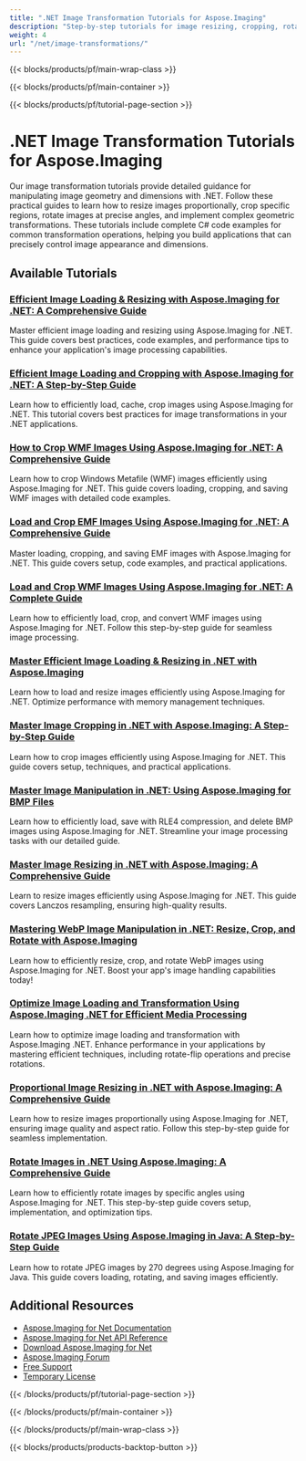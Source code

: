 ```yaml
---
title: ".NET Image Transformation Tutorials for Aspose.Imaging"
description: "Step-by-step tutorials for image resizing, cropping, rotating, and geometric transformations using Aspose.Imaging for .NET."
weight: 4
url: "/net/image-transformations/"
---
```


{{< blocks/products/pf/main-wrap-class >}}

{{< blocks/products/pf/main-container >}}

{{< blocks/products/pf/tutorial-page-section >}}
# .NET Image Transformation Tutorials for Aspose.Imaging

Our image transformation tutorials provide detailed guidance for manipulating image geometry and dimensions with .NET. Follow these practical guides to learn how to resize images proportionally, crop specific regions, rotate images at precise angles, and implement complex geometric transformations. These tutorials include complete C# code examples for common transformation operations, helping you build applications that can precisely control image appearance and dimensions.

## Available Tutorials

### [Efficient Image Loading & Resizing with Aspose.Imaging for .NET&#58; A Comprehensive Guide](./efficient-image-loading-resizing-aspose-imaging-net/)
Master efficient image loading and resizing using Aspose.Imaging for .NET. This guide covers best practices, code examples, and performance tips to enhance your application's image processing capabilities.

### [Efficient Image Loading and Cropping with Aspose.Imaging for .NET&#58; A Step-by-Step Guide](./load-crop-images-aspose-imaging-dotnet/)
Learn how to efficiently load, cache, crop images using Aspose.Imaging for .NET. This tutorial covers best practices for image transformations in your .NET applications.

### [How to Crop WMF Images Using Aspose.Imaging for .NET&#58; A Comprehensive Guide](./crop-wmf-images-aspose-imaging-net/)
Learn how to crop Windows Metafile (WMF) images efficiently using Aspose.Imaging for .NET. This guide covers loading, cropping, and saving WMF images with detailed code examples.

### [Load and Crop EMF Images Using Aspose.Imaging for .NET&#58; A Comprehensive Guide](./load-crop-emf-images-aspose-imaging-net/)
Master loading, cropping, and saving EMF images with Aspose.Imaging for .NET. This guide covers setup, code examples, and practical applications.

### [Load and Crop WMF Images Using Aspose.Imaging for .NET&#58; A Complete Guide](./load-crop-wmf-image-aspose-imaging-net/)
Learn how to efficiently load, crop, and convert WMF images using Aspose.Imaging for .NET. Follow this step-by-step guide for seamless image processing.

### [Master Efficient Image Loading & Resizing in .NET with Aspose.Imaging](./aspose-imaging-net-image-loading-resizing/)
Learn how to load and resize images efficiently using Aspose.Imaging for .NET. Optimize performance with memory management techniques.

### [Master Image Cropping in .NET with Aspose.Imaging&#58; A Step-by-Step Guide](./master-image-cropping-aspose-imaging-dotnet/)
Learn how to crop images efficiently using Aspose.Imaging for .NET. This guide covers setup, techniques, and practical applications.

### [Master Image Manipulation in .NET&#58; Using Aspose.Imaging for BMP Files](./master-image-manipulation-dotnet-aspose-imaging/)
Learn how to efficiently load, save with RLE4 compression, and delete BMP images using Aspose.Imaging for .NET. Streamline your image processing tasks with our detailed guide.

### [Master Image Resizing in .NET with Aspose.Imaging&#58; A Comprehensive Guide](./master-image-resizing-aspose-imaging-dotnet/)
Learn to resize images efficiently using Aspose.Imaging for .NET. This guide covers Lanczos resampling, ensuring high-quality results.

### [Mastering WebP Image Manipulation in .NET&#58; Resize, Crop, and Rotate with Aspose.Imaging](./master-webp-manipulation-net-resize-crop-rotate-aspose-imaging/)
Learn how to efficiently resize, crop, and rotate WebP images using Aspose.Imaging for .NET. Boost your app's image handling capabilities today!

### [Optimize Image Loading and Transformation Using Aspose.Imaging .NET for Efficient Media Processing](./optimizing-image-loading-transformation-aspose-imaging-net/)
Learn how to optimize image loading and transformation with Aspose.Imaging .NET. Enhance performance in your applications by mastering efficient techniques, including rotate-flip operations and precise rotations.

### [Proportional Image Resizing in .NET with Aspose.Imaging&#58; A Comprehensive Guide](./resize-images-proportionally-aspose-imaging-dotnet/)
Learn how to resize images proportionally using Aspose.Imaging for .NET, ensuring image quality and aspect ratio. Follow this step-by-step guide for seamless implementation.

### [Rotate Images in .NET Using Aspose.Imaging&#58; A Comprehensive Guide](./rotate-images-net-aspose-imaging-guide/)
Learn how to efficiently rotate images by specific angles using Aspose.Imaging for .NET. This step-by-step guide covers setup, implementation, and optimization tips.

### [Rotate JPEG Images Using Aspose.Imaging in Java&#58; A Step-by-Step Guide](./rotate-jpeg-images-aspose-imaging-java/)
Learn how to rotate JPEG images by 270 degrees using Aspose.Imaging for Java. This guide covers loading, rotating, and saving images efficiently.

## Additional Resources

- [Aspose.Imaging for Net Documentation](https://docs.aspose.com/imaging/net/)
- [Aspose.Imaging for Net API Reference](https://reference.aspose.com/imaging/net/)
- [Download Aspose.Imaging for Net](https://releases.aspose.com/imaging/net/)
- [Aspose.Imaging Forum](https://forum.aspose.com/c/imaging)
- [Free Support](https://forum.aspose.com/)
- [Temporary License](https://purchase.aspose.com/temporary-license/)

{{< /blocks/products/pf/tutorial-page-section >}}

{{< /blocks/products/pf/main-container >}}

{{< /blocks/products/pf/main-wrap-class >}}

{{< blocks/products/products-backtop-button >}}